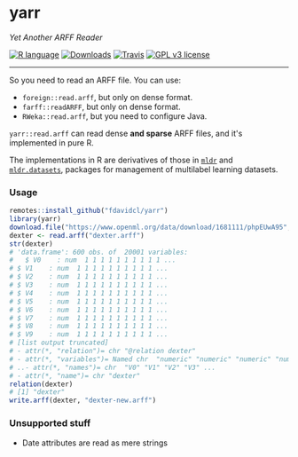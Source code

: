 yarr
====

*Yet Another ARFF Reader*

[![R language](https://img.shields.io/badge/language-R-lightgrey.svg)](https://www.r-project.org/)
[![Downloads](https://cranlogs.r-pkg.org/badges/yarr)](https://cranlogs.r-pkg.org/downloads/total/last-month/yarr)
[![Travis](https://img.shields.io/travis/fdavidcl/yarr/master.svg)](https://travis-ci.org/fdavidcl/yarr)
[![GPL v3 license](https://img.shields.io/github/license/fdavidcl/yarr.svg)](https://www.gnu.org/licenses/gpl.html)

---

So you need to read an ARFF file. You can use:

- `foreign::read.arff`, but only on dense format.
- `farff::readARFF`, but only on dense format.
- `RWeka::read.arff`, but you need to configure Java.

`yarr::read.arff` can read dense **and sparse** ARFF files, and it's implemented in pure R.

The implementations in R are derivatives of those in [`mldr`](https://github.com/fcharte/mldr) and [`mldr.datasets`](https://github.com/fcharte/mldr.datasets), packages for management of multilabel learning datasets.


### Usage

```r
remotes::install_github("fdavidcl/yarr")
library(yarr)
download.file("https://www.openml.org/data/download/1681111/phpEUwA95", "dexter.arff")
dexter <- read.arff("dexter.arff")
str(dexter)
# 'data.frame':	600 obs. of  20001 variables:
#   $ V0    : num  1 1 1 1 1 1 1 1 1 1 ...
# $ V1    : num  1 1 1 1 1 1 1 1 1 1 ...
# $ V2    : num  1 1 1 1 1 1 1 1 1 1 ...
# $ V3    : num  1 1 1 1 1 1 1 1 1 1 ...
# $ V4    : num  1 1 1 1 1 1 1 1 1 1 ...
# $ V5    : num  1 1 1 1 1 1 1 1 1 1 ...
# $ V6    : num  1 1 1 1 1 1 1 1 1 1 ...
# $ V7    : num  1 1 1 1 1 1 1 1 1 1 ...
# $ V8    : num  1 1 1 1 1 1 1 1 1 1 ...
# $ V9    : num  1 1 1 1 1 1 1 1 1 1 ...
# [list output truncated]
# - attr(*, "relation")= chr "@relation dexter"
# - attr(*, "variables")= Named chr  "numeric" "numeric" "numeric" "numeric" ...
# ..- attr(*, "names")= chr  "V0" "V1" "V2" "V3" ...
# - attr(*, "name")= chr "dexter"
relation(dexter)
# [1] "dexter"
write.arff(dexter, "dexter-new.arff")
```

### Unsupported stuff

- Date attributes are read as mere strings
